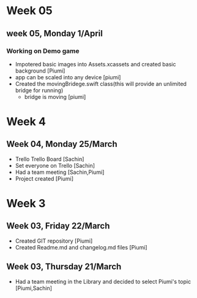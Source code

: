 
# Week 05

## week 05, Monday 1/April

### Working on Demo game

- Impotered basic images into Assets.xcassets and created basic background [Piumi]
- app can be scaled into any device [piumi]
- Created the movingBridege.swift class(this will provide an unlimited bridge for running)
    - bridge is moving [piumi]

# Week 4

## Week 04, Monday 25/March
- Trello Trello Board [Sachin]
- Set everyone on Trello [Sachin]
- Had a team meeting [Sachin,Piumi]
- Project created [Piumi]

# Week 3

## Week 03, Friday 22/March
- Created GIT repository [Piumi]
- Created Readme.md and changelog.md files [Piumi]


## Week 03, Thursday 21/March
- Had a team meeting in the Library and decided to select Piumi's topic [Piumi,Sachin]

